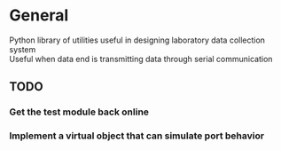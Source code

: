 # General

Python library of utilities useful in designing laboratory data collection system  
Useful when data end is transmitting data through serial communication

## TODO

### Get the test module back online

### Implement a virtual object that can simulate port behavior
